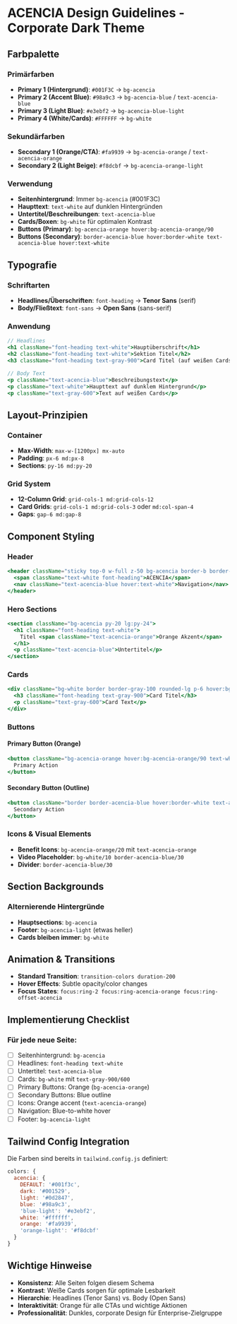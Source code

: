 # ACENCIA Design Guidelines - Corporate Dark Theme

## Farbpalette

### Primärfarben
- **Primary 1 (Hintergrund)**: `#001F3C` → `bg-acencia`
- **Primary 2 (Accent Blue)**: `#98a9c3` → `bg-acencia-blue` / `text-acencia-blue`
- **Primary 3 (Light Blue)**: `#e3ebf2` → `bg-acencia-blue-light`
- **Primary 4 (White/Cards)**: `#FFFFFF` → `bg-white`

### Sekundärfarben
- **Secondary 1 (Orange/CTA)**: `#fa9939` → `bg-acencia-orange` / `text-acencia-orange`
- **Secondary 2 (Light Beige)**: `#f8dcbf` → `bg-acencia-orange-light`

### Verwendung
- **Seitenhintergrund**: Immer `bg-acencia` (#001F3C)
- **Haupttext**: `text-white` auf dunklen Hintergründen
- **Untertitel/Beschreibungen**: `text-acencia-blue` 
- **Cards/Boxen**: `bg-white` für optimalen Kontrast
- **Buttons (Primary)**: `bg-acencia-orange hover:bg-acencia-orange/90`
- **Buttons (Secondary)**: `border-acencia-blue hover:border-white text-acencia-blue hover:text-white`

## Typografie

### Schriftarten
- **Headlines/Überschriften**: `font-heading` → **Tenor Sans** (serif)
- **Body/Fließtext**: `font-sans` → **Open Sans** (sans-serif)

### Anwendung
```jsx
// Headlines
<h1 className="font-heading text-white">Hauptüberschrift</h1>
<h2 className="font-heading text-white">Sektion Titel</h2>
<h3 className="font-heading text-gray-900">Card Titel (auf weißen Cards)</h3>

// Body Text
<p className="text-acencia-blue">Beschreibungstext</p>
<p className="text-white">Haupttext auf dunklem Hintergrund</p>
<p className="text-gray-600">Text auf weißen Cards</p>
```

## Layout-Prinzipien

### Container
- **Max-Width**: `max-w-[1200px] mx-auto`
- **Padding**: `px-6 md:px-8`
- **Sections**: `py-16 md:py-20`

### Grid System
- **12-Column Grid**: `grid-cols-1 md:grid-cols-12`
- **Card Grids**: `grid-cols-1 md:grid-cols-3` oder `md:col-span-4`
- **Gaps**: `gap-6 md:gap-8`

## Component Styling

### Header
```jsx
<header className="sticky top-0 w-full z-50 bg-acencia border-b border-acencia-blue/30">
  <span className="text-white font-heading">ACENCIA</span>
  <nav className="text-acencia-blue hover:text-white">Navigation</nav>
</header>
```

### Hero Sections
```jsx
<section className="bg-acencia py-20 lg:py-24">
  <h1 className="font-heading text-white">
    Titel <span className="text-acencia-orange">Orange Akzent</span>
  </h1>
  <p className="text-acencia-blue">Untertitel</p>
</section>
```

### Cards
```jsx
<div className="bg-white border border-gray-100 rounded-lg p-6 hover:bg-gray-50">
  <h3 className="font-heading text-gray-900">Card Titel</h3>
  <p className="text-gray-600">Card Text</p>
</div>
```

### Buttons

#### Primary Button (Orange)
```jsx
<button className="bg-acencia-orange hover:bg-acencia-orange/90 text-white px-6 py-3 rounded-lg font-medium transition-colors duration-200 focus:outline-none focus:ring-2 focus:ring-acencia-orange focus:ring-offset-2 focus:ring-offset-acencia">
  Primary Action
</button>
```

#### Secondary Button (Outline)
```jsx
<button className="border border-acencia-blue hover:border-white text-acencia-blue hover:text-white px-6 py-3 rounded-lg font-medium transition-colors duration-200">
  Secondary Action
</button>
```

### Icons & Visual Elements
- **Benefit Icons**: `bg-acencia-orange/20` mit `text-acencia-orange`
- **Video Placeholder**: `bg-white/10 border-acencia-blue/30`
- **Divider**: `border-acencia-blue/30`

## Section Backgrounds

### Alternierende Hintergründe
- **Hauptsections**: `bg-acencia`
- **Footer**: `bg-acencia-light` (etwas heller)
- **Cards bleiben immer**: `bg-white`

## Animation & Transitions
- **Standard Transition**: `transition-colors duration-200`
- **Hover Effects**: Subtle opacity/color changes
- **Focus States**: `focus:ring-2 focus:ring-acencia-orange focus:ring-offset-acencia`

## Implementierung Checklist

### Für jede neue Seite:
- [ ] Seitenhintergrund: `bg-acencia`
- [ ] Headlines: `font-heading text-white`
- [ ] Untertitel: `text-acencia-blue`
- [ ] Cards: `bg-white` mit `text-gray-900/600`
- [ ] Primary Buttons: Orange (`bg-acencia-orange`)
- [ ] Secondary Buttons: Blue outline
- [ ] Icons: Orange accent (`text-acencia-orange`)
- [ ] Navigation: Blue-to-white hover
- [ ] Footer: `bg-acencia-light`

## Tailwind Config Integration

Die Farben sind bereits in `tailwind.config.js` definiert:

```javascript
colors: {
  acencia: {
    DEFAULT: '#001f3c',
    dark: '#001529',
    light: '#0d2847',
    blue: '#98a9c3',
    'blue-light': '#e3ebf2',
    white: '#ffffff',
    orange: '#fa9939',
    'orange-light': '#f8dcbf'
  }
}
```

## Wichtige Hinweise
- **Konsistenz**: Alle Seiten folgen diesem Schema
- **Kontrast**: Weiße Cards sorgen für optimale Lesbarkeit
- **Hierarchie**: Headlines (Tenor Sans) vs. Body (Open Sans)
- **Interaktivität**: Orange für alle CTAs und wichtige Aktionen
- **Professionalität**: Dunkles, corporate Design für Enterprise-Zielgruppe